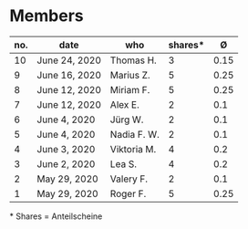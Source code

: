 # Members

| no. | date  | who  | shares\* | Ø  | 
|---|---|---|---|---|
| 10 | June 24, 2020  | Thomas H. | 3 | 0.15 |
| 9 | June 16, 2020  | Marius Z. | 5 | 0.25 |
| 8 | June 12, 2020  | Miriam F. | 5 | 0.25 |
| 7 | June 12, 2020  | Alex E. | 2 | 0.1 |
| 6 | June 4, 2020  | Jürg W. | 2 | 0.1 |
| 5 | June 4, 2020  | Nadia F. W. | 2 | 0.1 |
| 4 | June 3, 2020  | Viktoria M. | 4 | 0.2 |
| 3 | June 2, 2020  | Lea S. | 4 | 0.2 | 
| 2 | May 29, 2020  | Valery F. | 2 | 0.1 |
| 1 | May 29, 2020  | Roger F. | 5 | 0.25 | 


\* Shares = Anteilscheine
